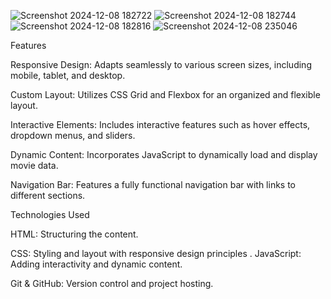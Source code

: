 
![Screenshot 2024-12-08 182722](https://github.com/user-attachments/assets/b836bb35-ef31-460f-b5fa-a59ee6b58d8e)
![Screenshot 2024-12-08 182744](https://github.com/user-attachments/assets/18344b8d-f829-47d5-8d73-fd8de5c1bb45)
![Screenshot 2024-12-08 182816](https://github.com/user-attachments/assets/d0f81f90-e846-44f0-9835-ce6226c20f51)
![Screenshot 2024-12-08 235046](https://github.com/user-attachments/assets/4b4bd2d0-f181-426a-a479-b95fbfe0b9a0)


Features

Responsive Design: Adapts seamlessly to various screen sizes, including mobile, tablet, and desktop.

Custom Layout: Utilizes CSS Grid and Flexbox for an organized and flexible layout.

Interactive Elements: Includes interactive features such as hover effects, dropdown menus, and sliders.

Dynamic Content: Incorporates JavaScript to dynamically load and display movie data.

Navigation Bar: Features a fully functional navigation bar with links to different sections.

Technologies Used

HTML: Structuring the content.

CSS: Styling and layout with responsive design principles
.
JavaScript: Adding interactivity and dynamic content.

Git & GitHub: Version control and project hosting.
